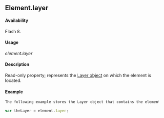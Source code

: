 ## Element.layer

#### Availability

Flash 8.

#### Usage

*element.layer*

#### Description

Read-only property; represents the [Layer object](../Layer_object/layer_summary.md) on which the element is located.

#### Example

```javascript
The following example stores the Layer object that contains the element in the theLayer variable:

var theLayer = element.layer;

```